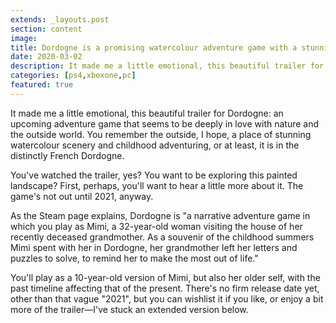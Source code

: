 ```yaml
---
extends: _layouts.post
section: content
image: 
title: Dordogne is a promising watercolour adventure game with a stunning trailer
date: 2020-03-02
description: It made me a little emotional, this beautiful trailer for Dordogne an upcoming adventure game that seems to be deeply in love with nature and the outside world. You remember the outside, I hope, a place of stunning watercolour scenery and childhood adventuring, or at least, it is in the distinctly French Dordogne.
categories: [ps4,xboxone,pc]
featured: true
---
```


It made me a little emotional, this beautiful trailer for Dordogne: an upcoming adventure game that seems to be deeply in love with nature and the outside world. You remember the outside, I hope, a place of stunning watercolour scenery and childhood adventuring, or at least, it is in the distinctly French Dordogne.

You've watched the trailer, yes? You want to be exploring this painted landscape? First, perhaps, you'll want to hear a little more about it. The game's not out until 2021, anyway.

As the Steam page explains, Dordogne is "a narrative adventure game in which you play as Mimi, a 32-year-old woman visiting the house of her recently deceased grandmother. As a souvenir of the childhood summers Mimi spent with her in Dordogne, her grandmother left her letters and puzzles to solve, to remind her to make the most out of life."

You'll play as a 10-year-old version of Mimi, but also her older self, with the past timeline affecting that of the present. There's no firm release date yet, other than that vague "2021", but you can wishlist it if you like, or enjoy a bit more of the trailer—I've stuck an extended version below.